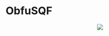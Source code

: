 # ObfuSQF

<p align="center">
<img src="https://s20.directupload.net/images/210514/t8rd5r4u.png" ><br>
